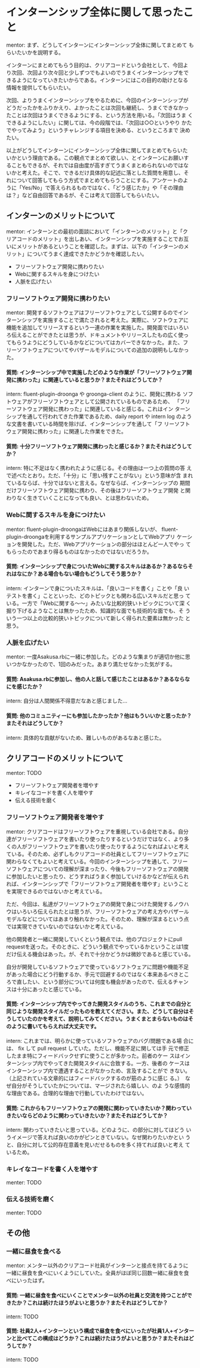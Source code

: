 # インターンシップ全体に関して思ったこと

mentor: まず、どうしてインターンにインターンシップ全体に関してまとめて
もらいたいかを説明する。

インターンにまとめてもらう目的は、クリアコードという会社として、今回よ
り次回、次回より次々回と少しずつでもよいのでうまくインターンシップをで
きるようになっていきたいからである。インターンにはこの目的の助けとなる
情報を提供してもらいたい。

次回、よりうまくインターンシップをやるために、今回のインターンシップが
どうだったかをふりかえり、よかったことは次回も継続し、うまくできなかっ
たことは次回はうまくできるようにする、という方法を用いる。「次回はうま
くできるようにしたい」に関しては、今の段階では、「次回は○○というやり
かたでやってみよう」というチャレンジする項目を決める、というところまで
決めたい。

以上がどうしてインターンにインターンシップ全体に関してまとめてもらいた
いかという理由である。この観点でまとめて欲しい、とインターンにお願いす
ることもできるが、それでは自由度が高すぎてうまくまとめられないのではな
いかと考えた。そこで、できるだけ具体的な記述に落とした質問を用意し、そ
れについて回答してもらう方式でまとめてもらうことにする。アンケートのよ
うに「Yes/No」で答えられるものではなく、「どう感じたか」や「その理由
は？」など自由回答であるが、そこは考えて回答してもらいたい。

## インターンのメリットについて

mentor: インターンとの最初の面談において「インターンのメリット」と「ク
リアコードのメリット」を出しあい、インターンシップを実施することでお互
いにメリットがあるということを確認した。まずは、以下の「インターンのメ
リット」についてうまく達成できたかどうかを確認したい。

  * フリーソフトウェア開発に携わりたい
  * Webに関するスキルを身につけたい
  * 人脈を広げたい

### フリーソフトウェア開発に携わりたい

mentor: 開発するソフトウェアはフリーソフトウェアとして公開するのでイン
ターンシップを実施することで満たされると考えた。実際に、ソフトウェアに
機能を追加してリリースするという一連の作業を実施した。開発面ではいろい
ろ伝えることができたとは思うが、ドキュメントやリリースしたもの広く使っ
てもらうようにどうしているかなどについてはカバーできなかった。また、フ
リーソフトウェアについてやバザールモデルについての追加の説明もしなかっ
た。

#### 質問: インターンシップ中で実施したどのような作業が「フリーソフトウェア開発に携わった」に関連していると思うか？またそれはどうしてか？

intern: fluent-plugin-droonga や groonga-client のように、開発に携わる
ソフトウェアがフリーソフトウェアとして公開されているものであるため、
「フリーソフトウェア開発に携わった」に関連していると感じる。これはイン
ターンシップを通して行われてきた作業であるため、daily report や intern
log のような文書を書いている時間を除けば、インターンシップを通して「フ
リーソフトウェア開発に携わった」に関連した作業をできた。

#### 質問: 十分フリーソフトウェア開発に携わったと感じるか？またそれはどうしてか？

intern: 特に不足はなく携われたように感じる。その理由は一つ上の質問の答
えで述べたとおり。ただ、「十分」に「思い残すことがない」という意味が含
まれているならば、十分ではないと言える。なぜならば、インターンシップの
期間だけフリーソフトウェア開発に携わり、その後はフリーソフトウェア開発
と関わりなく生きていくことになっても良い、とは思わないため。

### Webに関するスキルを身につけたい

mentor: fluent-plugin-droongaはWebにはあまり関係しないが、
fluent-plugin-droongaを利用するサンプルアプリケーションとしてWebアプリ
ケーションを開発した。ただ、Webアプリケーションの部分はほとんど一人でやっ
てもらったのであまり得るものはなかったのではないだろうか。

#### 質問: インターンシップで身についたWebに関するスキルはあるか？あるならそれはなにか？ある場合もない場合もどうしてそう思うか？

intern: インターンで身についたスキルは、「良いコードを書く」ことや「良
いテストを書く」ことといった、どのトピックとも関わる広いスキルだと思っ
ている。一方で「Webに関する〜〜」みたいな比較的狭いトピックについて深
く掘り下げるようなことは無かったため、知識的な面でも技術的な面でも、そ
ういう一つ以上の比較的狭いトピックについて新しく得られた要素は無かった
と思う。

### 人脈を広げたい

mentor: 一度Asakusa.rbに一緒に参加した。どのような集まりが適切か他に思
いつかなかったので、1回のみだった。あまり満たせなかった気がする。

#### 質問: Asakusa.rbに参加し、他の人と話して感じたことはあるか？あるならなにを感じたか？

intern: 自分は人間関係不得意だなあと感じました…

#### 質問: 他のコミュニティーにも参加したかったか？他はもういいかと思ったか？またそれはどうしてか？

intern: 具体的な貢献がないため、難しいものがあるなあと感じた。

## クリアコードのメリットについて

mentor: TODO

  * フリーソフトウェア開発者を増やす
  * キレイなコードを書く人を増やす
  * 伝える技術を磨く

### フリーソフトウェア開発者を増やす

mentor: クリアコードはフリーソフトウェアを重視している会社である。自分
達がフリーソフトウェアを書いたり使ったりするというだけではなく、より多
くの人がフリーソフトウェアを書いたり使ったりするようになればよいと考え
ている。そのため、必ずしもクリアコードの社員としてフリーソフトウェアに
関わらなくてもよいと考えている。今回のインターンシップを通して、フリー
ソフトウェアについての理解が深まったり、今後もフリーソフトウェアの開発
に参加したいと思ったり、どうすればうまく参加していけるかなどが伝えられ
れば、インターンシップで「フリーソフトウェア開発者を増やす」ということ
を実現できるのではないかと考えている。

ただ、今回は、私達がフリーソフトウェアの開発で身につけた開発するノウハ
ウはいろいろ伝えられたとは思うが、フリーソフトウェアの考え方やバザール
モデルなどについてはあまり触れなかった。そのため、理解が深まるという点
では実現できていないのではないかと考えている。

他の開発者と一緒に開発していくという観点では、他のプロジェクトにpull
requestを送った。そのときに、どういう観点でやっているかということは1度
だけ伝える機会はあった。が、それで十分かどうかは微妙であると感じている。

自分が開発しているソフトウェアで使っているソフトウェアに問題や機能不足
があった場合にどう行動するか、手元で回避するのではなく本来あるべきとこ
ろで直したい、という部分については何度も機会があったので、伝えるチャン
スは十分にあったと感じている。

#### 質問: インターンシップ内でやってきた開発スタイルのうち、これまでの自分と同じような開発スタイルだったものを教えてください。また、どうして自分はそうしていたのかを考えて、説明してみてください。うまくまとまらないものはそのように書いてもらえれば大丈夫です。

intern: これまでは、明らかに使っているソフトウェアのバグ/問題である場
合には、 fix して pull request していた。ただし、機能不足に関しては手
元で修正したまま特にフィードバックせずに使うことが多かった。前者のケー
スはインターンシップ内でやってきた開発スタイルに合致する。一方、後者の
ケースはインターンシップ内で遭遇することがなかっため、言及することがで
きない。（上記されている文章的にはフィードバックするのが筋のように感じ
る。）　なぜ自分がそうしていたかについては、マージされたら嬉しい、のよ
うな感情的な理由である。合理的な理由で行動していたわけではない。

#### 質問: これからもフリーソフトウェアの開発に関わっていきたいか？関わっていきたいならどのように関わっていきたいか？またそれはどうしてか？

intern: 関わっていきたいと思っている。どのように、の部分に対してはどう
いうイメージで答えれば良いのかがピンときていない。なぜ関わりたいかとい
うと、自分に対して公的存在意義を見いだせるものを多く持てれば良いと考え
ているため。

### キレイなコードを書く人を増やす

menter: TODO

### 伝える技術を磨く

menter: TODO

## その他

### 一緒に昼食を食べる

mentor: メンター以外のクリアコード社員がインターンと接点を持てるように
一緒に昼食を食べにいくようにしていた。全員がほぼ同じ回数一緒に昼食を食
べにいったはず。

#### 質問: 一緒に昼食を食べにいくことでメンター以外の社員と交流を持つことができたか？これは続けたほうがよいと思うか？またそれはどうしてか？

intern: TODO

#### 質問: 社員2人+インターンという構成で昼食を食べにいったが社員1人+インターンと比べてこの構成はどうか？これは続けたほうがよいと思うか？またそれはどうしてか？

intern: TODO
